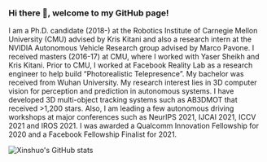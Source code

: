 ### Hi there 👋, welcome to my GitHub page!

I am a Ph.D. candidate (2018-) at the Robotics Institute of Carnegie Mellon University (CMU) advised by Kris Kitani and also a research intern at the NVIDIA Autonomous Vehicle Research group advised by Marco Pavone. I received masters (2016-17) at CMU, where I worked with Yaser Sheikh and Kris Kitani. Prior to CMU, I worked at Facebook Reality Lab as a research engineer to help build “Photorealistic Telepresence”. My bachelor was received from Wuhan University. My research interest lies in 3D computer vision for perception and prediction in autonomous systems. I have developed 3D multi-object tracking systems such as AB3DMOT that received >1,200 stars. Also, I am leading a few autonomous driving workshops at major conferences such as NeurIPS 2021, IJCAI 2021, ICCV 2021 and IROS 2021. I was awarded a Qualcomm Innovation Fellowship for 2020 and a Facebook Fellowship Finalist for 2021.

<!--
**xinshuoweng/xinshuoweng** is a ✨ _special_ ✨ repository because its `README.md` (this file) appears on your GitHub profile.

Here are some ideas to get you started:

- 🔭 I’m currently working on ...
- 🌱 I’m currently learning ...
- 👯 I’m looking to collaborate on ...
- 🤔 I’m looking for help with ...
- 💬 Ask me about ...
- 📫 How to reach me: ...
- 😄 Pronouns: ...
- ⚡ Fun fact: ...
-->

![Xinshuo's GitHub stats](https://github-readme-stats.vercel.app/api?username=xinshuoweng&count_private=true&show_icons=true&theme=dracula)

<!-- ![Top Langs](https://github-readme-stats.vercel.app/api/top-langs/?username=xinshuoweng&layout=compact) -->
